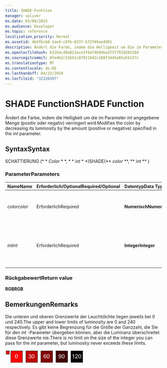 ```yaml
---
title: SHADE-Funktion
manager: soliver
ms.date: 03/09/2015
ms.audience: Developer
ms.topic: reference
localization_priority: Normal
ms.assetid: 4b4fbcb8-1ae4-c9fb-6337-b72f49aedd91
description: Ändert die Farbe, indem die Helligkeit um die im Parameter int angegebene Menge (positiv oder negativ) verringert wird.
ms.openlocfilehash: b31b4c49a823ace3f6474b94ba3737791928520d
ms.sourcegitcommit: 8fe462c32b91c87911942c188f3445e85a54137c
ms.translationtype: MT
ms.contentlocale: de-DE
ms.lasthandoff: 04/23/2019
ms.locfileid: "32326597"
---
```

# <a name="shade-function"></a><span data-ttu-id="5214a-103">SHADE Function</span><span class="sxs-lookup"><span data-stu-id="5214a-103">SHADE Function</span></span>

<span data-ttu-id="5214a-104">Ändert die Farbe, indem die Helligkeit um die im Parameter _int_ angegebene Menge (positiv oder negativ) verringert wird.</span><span class="sxs-lookup"><span data-stu-id="5214a-104">Modifies the color by decreasing its luminosity by the amount (positive or negative) specified in the  _int_ parameter.</span></span> 
  
## <a name="syntax"></a><span data-ttu-id="5214a-105">Syntax</span><span class="sxs-lookup"><span data-stu-id="5214a-105">Syntax</span></span>

<span data-ttu-id="5214a-106">SCHATTIERUNG (\* \* *Color* \* \*, \* \* *int* \* \*)</span><span class="sxs-lookup"><span data-stu-id="5214a-106">SHADE(\*\* *color* \*\*, \*\* *int* \*\* )</span></span> 
  
### <a name="parameters"></a><span data-ttu-id="5214a-107">Parameter</span><span class="sxs-lookup"><span data-stu-id="5214a-107">Parameters</span></span>

|<span data-ttu-id="5214a-108">**Name**</span><span class="sxs-lookup"><span data-stu-id="5214a-108">**Name**</span></span>|<span data-ttu-id="5214a-109">**Erforderlich/Optional**</span><span class="sxs-lookup"><span data-stu-id="5214a-109">**Required/Optional**</span></span>|<span data-ttu-id="5214a-110">**Datentyp**</span><span class="sxs-lookup"><span data-stu-id="5214a-110">**Data Type**</span></span>|<span data-ttu-id="5214a-111">**Beschreibung**</span><span class="sxs-lookup"><span data-stu-id="5214a-111">**Description**</span></span>|
|:-----|:-----|:-----|:-----|
| <span data-ttu-id="5214a-112">_color_</span><span class="sxs-lookup"><span data-stu-id="5214a-112">_color_</span></span> <br/> |<span data-ttu-id="5214a-113">Erforderlich</span><span class="sxs-lookup"><span data-stu-id="5214a-113">Required</span></span>  <br/> |<span data-ttu-id="5214a-114">**Numerisch**</span><span class="sxs-lookup"><span data-stu-id="5214a-114">**Numeric**</span></span> <br/> |<span data-ttu-id="5214a-115">Der Farbindex von Microsoft Visio oder der RGB-Wert der Farbe.</span><span class="sxs-lookup"><span data-stu-id="5214a-115">The Microsoft Visio color index or RGB value of the color.</span></span>  <br/> |
| <span data-ttu-id="5214a-116">_int_</span><span class="sxs-lookup"><span data-stu-id="5214a-116">_int_</span></span> <br/> |<span data-ttu-id="5214a-117">Erforderlich</span><span class="sxs-lookup"><span data-stu-id="5214a-117">Required</span></span>  <br/> |<span data-ttu-id="5214a-118">**Integer**</span><span class="sxs-lookup"><span data-stu-id="5214a-118">**Integer**</span></span> <br/> |<span data-ttu-id="5214a-119">Der Wert, um den die Leuchtdichte der Farbe verringert werden soll.</span><span class="sxs-lookup"><span data-stu-id="5214a-119">The amount by which to decrease the luminosity of the color.</span></span> <span data-ttu-id="5214a-120">Kann positiv oder negativ sein.</span><span class="sxs-lookup"><span data-stu-id="5214a-120">Can be positive or negative.</span></span>  <br/> |
   
### <a name="return-value"></a><span data-ttu-id="5214a-121">Rückgabewert</span><span class="sxs-lookup"><span data-stu-id="5214a-121">Return value</span></span>

 <span data-ttu-id="5214a-122">**RGB**</span><span class="sxs-lookup"><span data-stu-id="5214a-122">**RGB**</span></span>
  
## <a name="remarks"></a><span data-ttu-id="5214a-123">Bemerkungen</span><span class="sxs-lookup"><span data-stu-id="5214a-123">Remarks</span></span>

<span data-ttu-id="5214a-124">Die unteren und oberen Grenzwerte der Leuchtdichte liegen jeweils bei 0 und 240.</span><span class="sxs-lookup"><span data-stu-id="5214a-124">The upper and lower limits of luminosity are 0 and 240 respectively.</span></span> <span data-ttu-id="5214a-125">Es gibt keine Begrenzung für die Größe der Ganzzahl, die Sie für den _int_ -Parameter übergeben können, aber die Luminanz überschreitet diese Grenzwerte nie.</span><span class="sxs-lookup"><span data-stu-id="5214a-125">There is no limit on the size of the integer you can pass for the  _int_ parameter, but luminosity never exceeds these limits.</span></span> 
  
![Ober-und Untergrenze der Helligkeit](media/image199_ZA10173627.gif)
  

